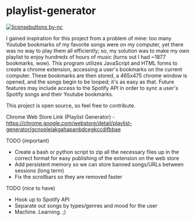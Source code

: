 # playlist-generator
[![licensebuttons by-nc](https://licensebuttons.net/l/by-nc/3.0/88x31.png)](https://creativecommons.org/licenses/by-nc/4.0)

I gained inspiration for this project from a problem of mine: too many Youtube bookmarks of my favorite songs were on my computer, yet there was no way to play them all efficiently; so, my solution was to make my own playlist to enjoy hundreds of hours of music (turns out I had ~1877 bookmarks, wow). This program utilizes JavaScript and HTML forms to create a chrome extension, accessing a user's bookmarks on the current computer. These bookmarks are then stored, a 465x475 chrome window is opened, and the songs begin to be looped; it's as easy as that. Future features may include access to the Spotify API in order to sync a user's Spotify songs and their Youtube bookmarks.

This project is open source, so feel free to contribute.

Chrome Web Store Link (Playlist Generator) - https://chrome.google.com/webstore/detail/playlist-generator/gcnopleiakgahapanbdcegkccdifbbae

TODO (important)
* Create a bash or python script to zip all the necessary files up in the correct format for easy publishing of the extension on the web store
* Add persistent memory so we can store banned songs/URLs between sessions (long term)
* Fix the scrollbars so they are removed faster

TODO (nice to have)
* Hook up to Spotify API
* Separate out songs by types/genres and mood for the user
* Machine. Learning. ;)
